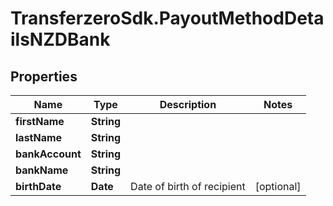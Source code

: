# TransferzeroSdk.PayoutMethodDetailsNZDBank

## Properties

Name | Type | Description | Notes
------------ | ------------- | ------------- | -------------
**firstName** | **String** |  | 
**lastName** | **String** |  | 
**bankAccount** | **String** |  | 
**bankName** | **String** |  | 
**birthDate** | **Date** | Date of birth of recipient | [optional] 


